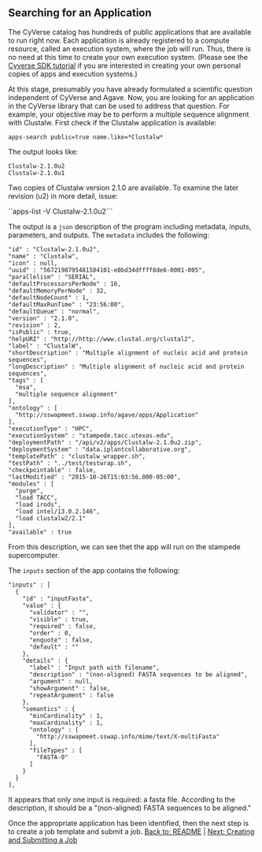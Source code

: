 ## Searching for an Application

The CyVerse catalog has hundreds of public applications that are available to run right now.
Each application is already registered to a compute resource, called an execution system, where the job will run.
Thus, there is no need at this time to create your own execution system.
(Please see the [Cyverse SDK tutorial](https://github.com/iPlantCollaborativeOpenSource/cyverse-sdk) if you are interested in creating your own personal copies of apps and execution systems.)

At this stage, presumably you have already formulated a scientific question independent of CyVerse and Agave.
Now, you are looking for an application in the CyVerse library that can be used to address that question.
For example, your objective may be to perform a multiple sequence alignment with Clustalw.
First check if the Clustalw application is available: 

```apps-search public=true name.like=*Clustalw*```

The output looks like:

```
Clustalw-2.1.0u2
Clustalw-2.1.0u1
```

Two copies of Clustalw version 2.1.0 are available.
To examine the later revision (u2) in more detail, issue:

``apps-list -V Clustalw-2.1.0u2```

The output is a `json` description of the program including metadata, inputs, parameters, and outputs.
The `metadata` includes the following:

```
"id" : "Clustalw-2.1.0u2",
"name" : "Clustalw",
"icon" : null,
"uuid" : "5672198795481584101-e0bd34dffff8de6-0001-005",
"parallelism" : "SERIAL",
"defaultProcessorsPerNode" : 16,
"defaultMemoryPerNode" : 32,
"defaultNodeCount" : 1,
"defaultMaxRunTime" : "23:56:00",
"defaultQueue" : "normal",
"version" : "2.1.0",
"revision" : 2,
"isPublic" : true,
"helpURI" : "http://http://www.clustal.org/clustal2",
"label" : "ClustalW",
"shortDescription" : "Multiple alignment of nucleic acid and protein sequences",
"longDescription" : "Multiple alignment of nucleic acid and protein sequences", 
"tags" : [
  "msa",
  "multiple sequence alignment"
],
"ontology" : [
  "http://sswapmeet.sswap.info/agave/apps/Application"
],
"executionType" : "HPC",
"executionSystem" : "stampede.tacc.utexas.edu",
"deploymentPath" : "/api/v2/apps/Clustalw-2.1.0u2.zip",
"deploymentSystem" : "data.iplantcollaborative.org",
"templatePath" : "clustalw_wrapper.sh",
"testPath" : "../test/testwrap.sh",
"checkpointable" : false,
"lastModified" : "2015-10-26T15:03:56.000-05:00",
"modules" : [
  "purge",
  "load TACC",
  "load irods",
  "load intel/13.0.2.146",
  "load clustalw2/2.1"
],
"available" : true
```

From this description, we can see thet the app will run on the stampede supercomputer.

The `inputs` section of the app contains the following:
```
"inputs" : [
  {
    "id" : "inputFasta",
    "value" : {
      "validator" : "",
      "visible" : true,
      "required" : false,
      "order" : 0,
      "enquote" : false,
      "default" : ""
    },
    "details" : {
      "label" : "Input path with filename",
      "description" : "(non-aligned) FASTA sequences to be aligned",
      "argument" : null,
      "showArgument" : false,
      "repeatArgument" : false
    },
    "semantics" : {
      "minCardinality" : 1,
      "maxCardinality" : 1,
      "ontology" : [
        "http://sswapmeet.sswap.info/mime/text/X-multiFasta"
      ],
      "fileTypes" : [
        "FASTA-0"
      ]
    }
  }
],
```

It appears that only one input is required: a fasta file.
According to the description, it should be a "(non-aligned) FASTA sequences to be aligned."

Once the appropriate application has been identified, then the next step is to create a job template and submit a job.
[Back to: README](../README.md) | [Next: Creating and Submitting a Job](creating_submitting_jobs.md)
